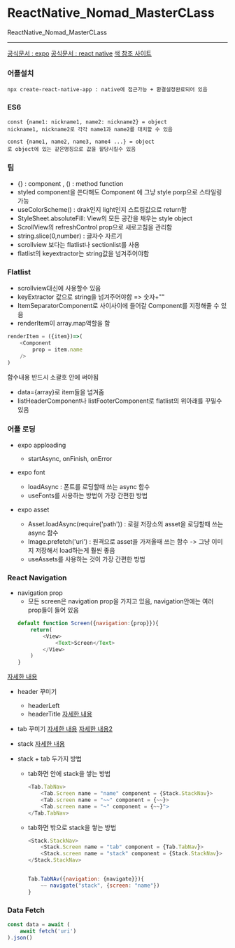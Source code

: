 # ReactNative_Nomad_MasterCLass
ReactNative_Nomad_MasterCLass    

-------------------------
 [공식문서 : expo](https://docs.expo.dev/)
 [공식문서 : react native](https://reactnative.dev/)
 [색 참조 사이트](https://flatuicolors.com/)   
   
### 어플설치
```
npx create-react-native-app : native에 접근가능 + 환결설정완료되어 있음
```


### ES6
```es6
const {name1: nickname1, name2: nickname2} = object
nickname1, nickname2로 각각 name1과 name2를 대치할 수 있음
```
```es6
const {name1, name2, name3, name4 ...} = object
로 object에 있는 같은명칭으로 값을 할당시킬수 있음
```


### 팁
* {} : component , () : method function
* styled component을 쓴다해도 Component 에 그냥 style porp으로 스타일링 가능
* useColorScheme() : drak인지 light인지 스트링값으로 return함 
* StyleSheet.absoluteFill: View의 모든 공간을 채우는 style object
* ScrollView의 refreshControl prop으로 새로고침을 관리함
* string.slice(0,number) : 글자수 자르기
* scrollview 보다는 flatlist나 sectionlist를 사용
* flatlist의 keyextractor는 string값을 넘겨주어야함   


### Flatlist
* scrollview대신에 사용할수 있음
* keyExtractor 값으로 string을 넘겨주어야함 => 숫자+""
* ItemSeparatorComponent로 사이사이에 들어갈 Component를 지정해줄 수 있음
* renderItem이 array.map역할을 함
```js
renderItem = ({item})=>(
    <Component
        prop = item.name
    />
)
```
함수내용 반드시 소괄호 안에 써야됨
* data={array}로 item들을 넘겨줌
* listHeaderComponent나 listFooterComponent로 flatlist의 위아래를 꾸밀수 있음


### 어플 로딩
* expo apploading
    - startAsync, onFinish, onError
   
* expo font
    - loadAsync : 폰트를 로딩할때 쓰는 async 함수
    - useFonts를 사용하는 방법이 가장 간편한 방법
   
* expo asset
    - Asset.loadAsync(require('path')) : 로컬 저장소의 asset을 로딩할때 쓰는 async 함수
    - Image.prefetch('uri') : 원격으로 asset을 가져올때 쓰는 함수 -> 그냥 이미지 저장해서 load하는게 훨씬 좋음
    - useAssets를 사용하는 것이 가장 간편한 방법
   

### React Navigation
* navigation prop
    - 모든 screen은 navigation prop을 가지고 있음, navigation안에는 여러 prop들이 들어 있음
    ```js
    default function Screen({navigation:{prop}}){
        return(
            <View>
                <Text>Screen</Text>
            </View>
        )
    }
    ```
[자세한 내용](https://reactnavigation.org/docs/navigation-prop)

* header 꾸미기
    - headerLeft 
    - headerTitle
[자세한 내용](https://reactnavigation.org/docs/elements#header)

* tab 꾸미기
[자세한 내용](https://reactnavigation.org/docs/bottom-tab-navigator)
[자세한 내용2](https://reactnavigation.org/docs/tab-based-navigation/)

* stack 
[자세한 내용](https://reactnavigation.org/docs/native-stack-navigator)

* stack + tab 두가지 방법 
    - tab화면 안에 stack을 쌓는 방법
        ```js
        <Tab.TabNav>
            <Tab.Screen name = "name" component = {Stack.StackNav}>
            <Tab.screen name = "~~" component = {~~}>
            <Tab.screen name = "~" component = {~~}">
        </Tab.TabNav>
        ```

    - tab화면 밖으로 stack을 쌓는 방법
        ```js
        <Stack.StackNav>
            <Stack.Screen name = "tab" component = {Tab.TabNav}>
            <Stack.screen name = "stack" component = {Stack.StackNav}>
        </Stack.StackNav>


        Tab.TabNAv({navigation: {navigate}}){
            ~~ navigate("stack", {screen: "name"})
        }
        ```

### Data Fetch
```js
const data = await (
    await fetch('uri')
).json()
```
